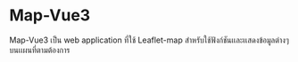 # Map-Vue3
Map-Vue3 เป็น web application ที่ใช้  Leaflet-map  สำหรับใช้ฟังก์ชันเเละเเสดงข้อมูลต่างๆบนเเผนที่ตามต้องการ 
